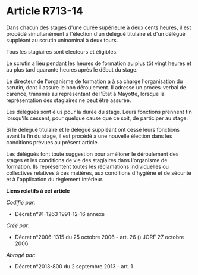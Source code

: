 # Article R713-14

Dans chacun des stages d'une durée supérieure à deux cents heures, il est procédé simultanément à l'élection d'un délégué
titulaire et d'un délégué suppléant au scrutin uninominal à deux tours.

Tous les stagiaires sont électeurs et éligibles.

Le scrutin a lieu pendant les heures de formation au plus tôt vingt heures et au plus tard quarante heures après le début du
stage.

Le directeur de l'organisme de formation a à sa charge l'organisation du scrutin, dont il assure le bon déroulement. Il
adresse un procès-verbal de carence, transmis au représentant de l'Etat à Mayotte, lorsque la représentation des stagiaires
ne peut être assurée.

Les délégués sont élus pour la durée du stage. Leurs fonctions prennent fin lorsqu'ils cessent, pour quelque cause que ce
soit, de participer au stage.

Si le délégué titulaire et le délégué suppléant ont cessé leurs fonctions avant la fin du stage, il est procédé à une
nouvelle élection dans les conditions prévues au présent article.

Les délégués font toute suggestion pour améliorer le déroulement des stages et les conditions de vie des stagiaires dans
l'organisme de formation. Ils représentent toutes les réclamations individuelles ou collectives relatives à ces matières, aux
conditions d'hygiène et de sécurité et à l'application du règlement intérieur.

**Liens relatifs à cet article**

_Codifié par_:

  - Décret n°91-1263 1991-12-16 annexe

_Créé par_:

  - Décret n°2006-1315 du 25 octobre 2006 - art. 26 () JORF 27 octobre 2006

_Abrogé par_:

  - Décret n°2013-800 du 2 septembre 2013 - art. 1
